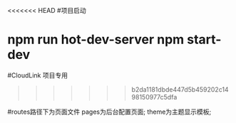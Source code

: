 <<<<<<< HEAD
#项目启动  

npm run hot-dev-server
npm start-dev
=======
#CloudLink
项目专用
>>>>>>> b2da1181dbde447d5b459202c1498150977c5dfa

#routes路径下为页面文件
	pages为后台配置页面;
	theme为主题显示模板;
